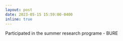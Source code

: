```yaml
---
layout: post
date: 2023-05-15 15:59:00-0400
inline: true
---
```


Participated in the summer research programe - BURE